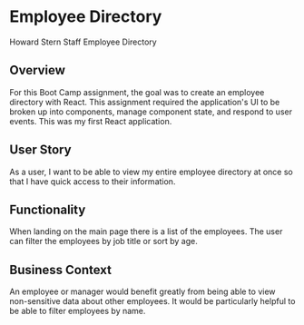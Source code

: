 # Employee Directory

Howard Stern Staff Employee Directory

## Overview
For this Boot Camp assignment, the goal was to create an employee directory with React. This assignment required the application's UI to be broken up into components, manage component state, and respond to user events. This was my first React application.

## User Story

As a user, I want to be able to view my entire employee directory at once so that I have quick access to their information.

## Functionality

When landing on the main page there is a list of the employees. The user can filter the employees by job title or sort by age. 

## Business Context

An employee or manager would benefit greatly from being able to view non-sensitive data about other employees. It would be particularly helpful to be able to filter employees by name.
